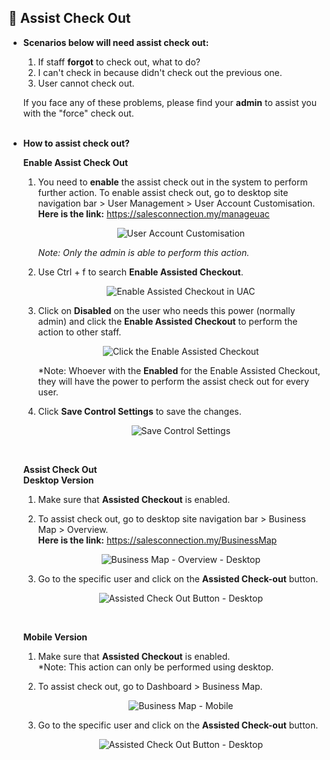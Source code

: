 
## 🔑 Assist Check Out
<aside>

- **Scenarios below will need assist check out:**<br>

  1. If staff **forgot** to check out, what to do?<br>
  2. I can't check in because didn't check out the previous one.<br>
  3. User cannot check out.<br>

  If you face any of these problems, please find your **admin** to assist you with the "force" check out.<br><br>
  
- **How to assist check out?**<br>

  **Enable Assist Check Out**<br>
  1. You need to **enable** the assist check out in the system to perform further action. To enable assist check out, go to desktop site navigation bar > User Management > User Account Customisation.<br>
     **Here is the link:** https://salesconnection.my/manageuac<br>

     <p align="center">
       <img src="https://github.com/SalesConnection/support-docs/blob/main/static/img/original/User%20Account%20Customisation.png" alt="User Account Customisation">
     </p>

     *Note: Only the admin is able to perform this action.*<br>
  
  2. Use Ctrl + f to search **Enable Assisted Checkout**.<br>
  
     <p align="center">
       <img src="https://github.com/SalesConnection/support-docs/blob/main/static/img/edited/Enable%20Assisted%20Checkout%20in%20UAC.png" alt="Enable Assisted Checkout in UAC">
     </p>
     
  3. Click on **Disabled** on the user who needs this power (normally admin) and click the **Enable Assisted Checkout** to perform the action to other staff.<br>

     <p align="center">
       <img src="https://github.com/SalesConnection/support-docs/blob/main/static/img/edited/Click%20Enable%20for%20Assisted%20Checkout.png" alt="Click the Enable Assisted Checkout">
     </p>
  
     *Note: Whoever with the **Enabled** for the Enable Assisted Checkout, they will have the power to perform the assist check out for every user.<br>
  4. Click **Save Control Settings** to save the changes.<br>

     <p align="center">
        <img src="https://github.com/SalesConnection/support-docs/blob/main/static/img/edited/Save%20Control%20Settings.png" alt="Save Control Settings">
     </p>
  <br>
  
  **Assist Check Out**<br>
  **Desktop Version**<br>
  1. Make sure that **Assisted Checkout** is enabled.<br>
  2. To assist check out, go to desktop site navigation bar > Business Map > Overview.<br>
     **Here is the link:** https://salesconnection.my/BusinessMap<br>

     <p align="center">
        <img src="https://github.com/SalesConnection/support-docs/blob/main/static/img/original/Business%20Map%20-%20Overview.png" alt="Business Map - Overview - Desktop">
     </p>
     
  3. Go to the specific user and click on the **Assisted Check-out** button.<br>

     <p align="center">
        <img src="https://github.com/SalesConnection/support-docs/blob/main/static/img/edited/Assisted%20Check%20Out%20button%20-%20Desktop.png" alt="Assisted Check Out Button - Desktop">
     </p>
  <br>

  **Mobile Version**<br>
  1. Make sure that **Assisted Checkout** is enabled.<br>
     *Note: This action can only be performed using desktop.<br>
  2. To assist check out, go to Dashboard > Business Map.<br>

     <p align="center">
        <img src="https://github.com/SalesConnection/support-docs/blob/main/static/img/edited/Business%20Map%20-%20Mobile.png" alt="Business Map - Mobile">
     </p>
     
  3. Go to the specific user and click on the **Assisted Check-out** button.<br>

     <p align="center">
        <img src="https://github.com/SalesConnection/support-docs/blob/main/static/img/edited/Assisted%20Check%20Out%20Button%20-%20Mobile.png" alt="Assisted Check Out Button - Desktop">
     </p>

</aside>
